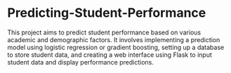 # Predicting-Student-Performance

This project aims to predict student performance based on various academic and demographic factors. It involves implementing a prediction model using logistic regression or gradient boosting, setting up a database to store student data, and creating a web interface using Flask to input student data and display performance predictions.
